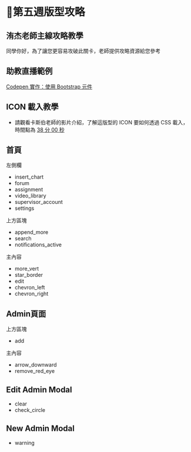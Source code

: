 # 🏅第五週版型攻略
## 洧杰老師主線攻略教學

同學你好，為了讓您更容易攻破此關卡，老師提供攻略資源給您參考

## 助教直播範例
[Codepen 實作：使用 Bootstrap 元件](https://codepen.io/AliceChiang/pen/QWjxyxw?editors=1100)

## ICON 載入教學

* 請觀看卡斯伯老師的影片介紹，了解這版型的 ICON 要如何透過 CSS 載入，時間點為 [38 分 00 秒](https://courses.hexschool.com/courses/808825/lectures/16814984)

 
## 首頁

左側欄
- insert_chart
- forum
- assignment
- video_library
- supervisor_account
- settings

上方區塊
- append_more
- search
- notifications_active

主內容
- more_vert
- star_border
- edit
- chevron_left
- chevron_right

## Admin頁面

上方區塊
- add

主內容
- arrow_downward
- remove_red_eye

## Edit Admin Modal
- clear
- check_circle

## New Admin Modal
- warning